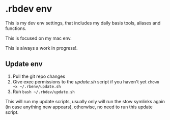 # .rbdev env

This is my dev env settings, that includes my daily basis tools, aliases and
functions.

This is focused on my mac env.

This is always a work in progress!.

## Update env

1. Pull the git repo changes
2. Give exec permissions to the _update.sh_ script if you haven't yet `chown +x
~/.rbenv/update.sh`
3. Run `bash ~/.rbdev/update.sh`

This will run my update scripts, usually only will run the stow symlinks again
(in case anything new appears), otherwise, no need to run this update script.

